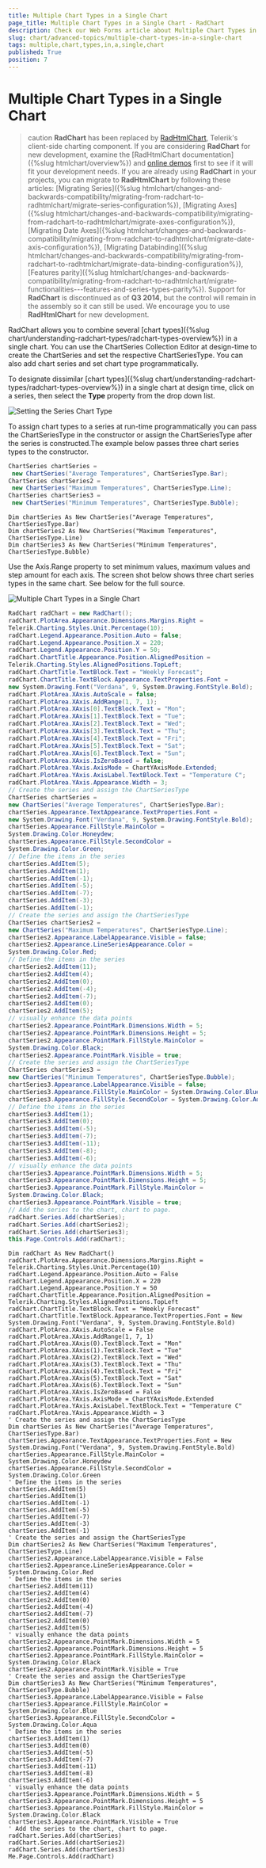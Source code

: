 ```yaml
---
title: Multiple Chart Types in a Single Chart
page_title: Multiple Chart Types in a Single Chart - RadChart
description: Check our Web Forms article about Multiple Chart Types in a Single Chart.
slug: chart/advanced-topics/multiple-chart-types-in-a-single-chart
tags: multiple,chart,types,in,a,single,chart
published: True
position: 7
---
```


# Multiple Chart Types in a Single Chart

>caution  **RadChart** has been replaced by [RadHtmlChart](https://www.telerik.com/products/aspnet-ajax/html-chart.aspx), Telerik's client-side charting component. If you are considering **RadChart** for new development, examine the [RadHtmlChart documentation]({%slug htmlchart/overview%}) and [online demos](https://demos.telerik.com/aspnet-ajax/htmlchart/examples/overview/defaultcs.aspx) first to see if it will fit your development needs. If you are already using **RadChart** in your projects, you can migrate to **RadHtmlChart** by following these articles: [Migrating Series]({%slug htmlchart/changes-and-backwards-compatibility/migrating-from-radchart-to-radhtmlchart/migrate-series-configuration%}), [Migrating Axes]({%slug htmlchart/changes-and-backwards-compatibility/migrating-from-radchart-to-radhtmlchart/migrate-axes-configuration%}), [Migrating Date Axes]({%slug htmlchart/changes-and-backwards-compatibility/migrating-from-radchart-to-radhtmlchart/migrate-date-axis-configuration%}), [Migrating Databinding]({%slug htmlchart/changes-and-backwards-compatibility/migrating-from-radchart-to-radhtmlchart/migrate-data-binding-configuration%}), [Features parity]({%slug htmlchart/changes-and-backwards-compatibility/migrating-from-radchart-to-radhtmlchart/migrate-functionalities---features-and-series-types-parity%}). Support for **RadChart** is discontinued as of **Q3 2014**, but the control will remain in the assembly so it can still be used. We encourage you to use **RadHtmlChart** for new development.

RadChart allows you to combine several [chart types]({%slug chart/understanding-radchart-types/radchart-types-overview%}) in a single chart. You can use the ChartSeries Collection Editor at design-time to create the ChartSeries and set the respective ChartSeriesType. You can also add chart series and set chart type programmatically.

To designate dissimilar [chart types]({%slug chart/understanding-radchart-types/radchart-types-overview%}) in a single chart at design time, click on a series, then select the **Type** property from the drop down list.

![Setting the Series Chart Type](images/radchart-advancedmultiplecharttypes.png)

To assign chart types to a series at run-time programmatically you can pass the ChartSeriesType in the constructor or assign the ChartSeriesType after the series is constructed.The example below passes three chart series types to the constructor.

````C#   
ChartSeries chartSeries =
 new ChartSeries("Average Temperatures", ChartSeriesType.Bar);
ChartSeries chartSeries2 =
 new ChartSeries("Maximum Temperatures", ChartSeriesType.Line);
ChartSeries chartSeries3 =
 new ChartSeries("Minimum Temperatures", ChartSeriesType.Bubble);			
````
````VB	
Dim chartSeries As New ChartSeries("Average Temperatures", ChartSeriesType.Bar)
Dim chartSeries2 As New ChartSeries("Maximum Temperatures", ChartSeriesType.Line)
Dim chartSeries3 As New ChartSeries("Minimum Temperatures", ChartSeriesType.Bubble)
````

Use the Axis.Range property to set minimum values, maximum values and step amount for each axis.  The screen shot below shows three chart series types in the same chart. See below for the full source.

![Multiple Chart Types in a Single Chart](images/radchart-howto005.png)

````C#   
RadChart radChart = new RadChart();
radChart.PlotArea.Appearance.Dimensions.Margins.Right =
Telerik.Charting.Styles.Unit.Percentage(10);
radChart.Legend.Appearance.Position.Auto = false;
radChart.Legend.Appearance.Position.X = 220;
radChart.Legend.Appearance.Position.Y = 50;
radChart.ChartTitle.Appearance.Position.AlignedPosition =
Telerik.Charting.Styles.AlignedPositions.TopLeft;
radChart.ChartTitle.TextBlock.Text = "Weekly Forecast";
radChart.ChartTitle.TextBlock.Appearance.TextProperties.Font =
new System.Drawing.Font("Verdana", 9, System.Drawing.FontStyle.Bold);
radChart.PlotArea.XAxis.AutoScale = false;
radChart.PlotArea.XAxis.AddRange(1, 7, 1);
radChart.PlotArea.XAxis[0].TextBlock.Text = "Mon";
radChart.PlotArea.XAxis[1].TextBlock.Text = "Tue";
radChart.PlotArea.XAxis[2].TextBlock.Text = "Wed";
radChart.PlotArea.XAxis[3].TextBlock.Text = "Thu";
radChart.PlotArea.XAxis[4].TextBlock.Text = "Fri";
radChart.PlotArea.XAxis[5].TextBlock.Text = "Sat";
radChart.PlotArea.XAxis[6].TextBlock.Text = "Sun";
radChart.PlotArea.XAxis.IsZeroBased = false;
radChart.PlotArea.YAxis.AxisMode = ChartYAxisMode.Extended;
radChart.PlotArea.YAxis.AxisLabel.TextBlock.Text = "Temperature C";
radChart.PlotArea.YAxis.Appearance.Width = 3;
// Create the series and assign the ChartSeriesType
ChartSeries chartSeries =
new ChartSeries("Average Temperatures", ChartSeriesType.Bar);
chartSeries.Appearance.TextAppearance.TextProperties.Font =
new System.Drawing.Font("Verdana", 9, System.Drawing.FontStyle.Bold);
chartSeries.Appearance.FillStyle.MainColor =
System.Drawing.Color.Honeydew;
chartSeries.Appearance.FillStyle.SecondColor =
System.Drawing.Color.Green;
// Define the items in the series
chartSeries.AddItem(5);
chartSeries.AddItem(1);
chartSeries.AddItem(-1);
chartSeries.AddItem(-5);
chartSeries.AddItem(-7);
chartSeries.AddItem(-3);
chartSeries.AddItem(-1);
// Create the series and assign the ChartSeriesType
ChartSeries chartSeries2 =
new ChartSeries("Maximum Temperatures", ChartSeriesType.Line);
chartSeries2.Appearance.LabelAppearance.Visible = false;
chartSeries2.Appearance.LineSeriesAppearance.Color =
System.Drawing.Color.Red;
// Define the items in the series
chartSeries2.AddItem(11);
chartSeries2.AddItem(4);
chartSeries2.AddItem(0);
chartSeries2.AddItem(-4);
chartSeries2.AddItem(-7);
chartSeries2.AddItem(0);
chartSeries2.AddItem(5);
// visually enhance the data points
chartSeries2.Appearance.PointMark.Dimensions.Width = 5;
chartSeries2.Appearance.PointMark.Dimensions.Height = 5;
chartSeries2.Appearance.PointMark.FillStyle.MainColor =
System.Drawing.Color.Black;
chartSeries2.Appearance.PointMark.Visible = true;
// Create the series and assign the ChartSeriesType
ChartSeries chartSeries3 =
new ChartSeries("Minimum Temperatures", ChartSeriesType.Bubble);
chartSeries3.Appearance.LabelAppearance.Visible = false;
chartSeries3.Appearance.FillStyle.MainColor = System.Drawing.Color.Blue;
chartSeries3.Appearance.FillStyle.SecondColor = System.Drawing.Color.Aqua;
// Define the items in the series
chartSeries3.AddItem(1);
chartSeries3.AddItem(0);
chartSeries3.AddItem(-5);
chartSeries3.AddItem(-7);
chartSeries3.AddItem(-11);
chartSeries3.AddItem(-8);
chartSeries3.AddItem(-6);
// visually enhance the data points
chartSeries3.Appearance.PointMark.Dimensions.Width = 5;
chartSeries3.Appearance.PointMark.Dimensions.Height = 5;
chartSeries3.Appearance.PointMark.FillStyle.MainColor =
System.Drawing.Color.Black;
chartSeries3.Appearance.PointMark.Visible = true;
// Add the series to the chart, chart to page.
radChart.Series.Add(chartSeries);
radChart.Series.Add(chartSeries2);
radChart.Series.Add(chartSeries3);
this.Page.Controls.Add(radChart);			
````
````VB	     
Dim radChart As New RadChart()
radChart.PlotArea.Appearance.Dimensions.Margins.Right = Telerik.Charting.Styles.Unit.Percentage(10)
radChart.Legend.Appearance.Position.Auto = False
radChart.Legend.Appearance.Position.X = 220
radChart.Legend.Appearance.Position.Y = 50
radChart.ChartTitle.Appearance.Position.AlignedPosition = Telerik.Charting.Styles.AlignedPositions.TopLeft
radChart.ChartTitle.TextBlock.Text = "Weekly Forecast"
radChart.ChartTitle.TextBlock.Appearance.TextProperties.Font = New System.Drawing.Font("Verdana", 9, System.Drawing.FontStyle.Bold)
radChart.PlotArea.XAxis.AutoScale = False
radChart.PlotArea.XAxis.AddRange(1, 7, 1)
radChart.PlotArea.XAxis(0).TextBlock.Text = "Mon"
radChart.PlotArea.XAxis(1).TextBlock.Text = "Tue"
radChart.PlotArea.XAxis(2).TextBlock.Text = "Wed"
radChart.PlotArea.XAxis(3).TextBlock.Text = "Thu"
radChart.PlotArea.XAxis(4).TextBlock.Text = "Fri"
radChart.PlotArea.XAxis(5).TextBlock.Text = "Sat"
radChart.PlotArea.XAxis(6).TextBlock.Text = "Sun"
radChart.PlotArea.XAxis.IsZeroBased = False
radChart.PlotArea.YAxis.AxisMode = ChartYAxisMode.Extended
radChart.PlotArea.YAxis.AxisLabel.TextBlock.Text = "Temperature C"
radChart.PlotArea.YAxis.Appearance.Width = 3
' Create the series and assign the ChartSeriesType
Dim chartSeries As New ChartSeries("Average Temperatures", ChartSeriesType.Bar)
chartSeries.Appearance.TextAppearance.TextProperties.Font = New System.Drawing.Font("Verdana", 9, System.Drawing.FontStyle.Bold)
chartSeries.Appearance.FillStyle.MainColor = System.Drawing.Color.Honeydew
chartSeries.Appearance.FillStyle.SecondColor = System.Drawing.Color.Green
' Define the items in the series
chartSeries.AddItem(5)
chartSeries.AddItem(1)
chartSeries.AddItem(-1)
chartSeries.AddItem(-5)
chartSeries.AddItem(-7)
chartSeries.AddItem(-3)
chartSeries.AddItem(-1)
' Create the series and assign the ChartSeriesType
Dim chartSeries2 As New ChartSeries("Maximum Temperatures", ChartSeriesType.Line)
chartSeries2.Appearance.LabelAppearance.Visible = False
chartSeries2.Appearance.LineSeriesAppearance.Color = System.Drawing.Color.Red
' Define the items in the series
chartSeries2.AddItem(11)
chartSeries2.AddItem(4)
chartSeries2.AddItem(0)
chartSeries2.AddItem(-4)
chartSeries2.AddItem(-7)
chartSeries2.AddItem(0)
chartSeries2.AddItem(5)
' visually enhance the data points
chartSeries2.Appearance.PointMark.Dimensions.Width = 5
chartSeries2.Appearance.PointMark.Dimensions.Height = 5
chartSeries2.Appearance.PointMark.FillStyle.MainColor = System.Drawing.Color.Black
chartSeries2.Appearance.PointMark.Visible = True
' Create the series and assign the ChartSeriesType
Dim chartSeries3 As New ChartSeries("Minimum Temperatures", ChartSeriesType.Bubble)
chartSeries3.Appearance.LabelAppearance.Visible = False
chartSeries3.Appearance.FillStyle.MainColor = System.Drawing.Color.Blue
chartSeries3.Appearance.FillStyle.SecondColor = System.Drawing.Color.Aqua
' Define the items in the series
chartSeries3.AddItem(1)
chartSeries3.AddItem(0)
chartSeries3.AddItem(-5)
chartSeries3.AddItem(-7)
chartSeries3.AddItem(-11)
chartSeries3.AddItem(-8)
chartSeries3.AddItem(-6)
' visually enhance the data points
chartSeries3.Appearance.PointMark.Dimensions.Width = 5
chartSeries3.Appearance.PointMark.Dimensions.Height = 5
chartSeries3.Appearance.PointMark.FillStyle.MainColor = System.Drawing.Color.Black
chartSeries3.Appearance.PointMark.Visible = True
' Add the series to the chart, chart to page.
radChart.Series.Add(chartSeries)
radChart.Series.Add(chartSeries2)
radChart.Series.Add(chartSeries3)
Me.Page.Controls.Add(radChart) 				
````

